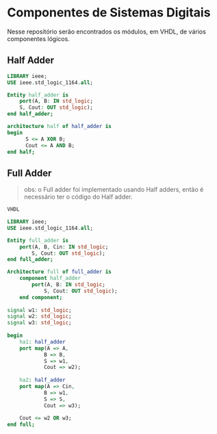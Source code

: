 # Componentes de Sistemas Digitais

Nesse repositório serão encontrados os módulos, em VHDL, de vários componentes lógicos.

## Half Adder
```VHDL
LIBRARY ieee;
USE ieee.std_logic_1164.all;

Entity half_adder is
    port(A, B: IN std_logic;
    S, Cout: OUT std_logic);
end half_adder;

architecture half of half_adder is
begin
      S <= A XOR B;
      Cout <= A AND B;
end half;
```

## Full Adder
> obs: o Full adder foi implementado usando Half adders, então é necessário ter o código do Half adder.
```VHDL
VHDL

LIBRARY ieee;
USE ieee.std_logic_1164.all;

Entity full_adder is
    port(A, B, Cin: IN std_logic;
        S, Cout: OUT std_logic);
end full_adder;

Architecture full of full_adder is
    component half_adder
        port(A, B: IN std_logic;
            S, Cout: OUT std_logic);
    end component;
    
signal w1: std_logic;
signal w2: std_logic;
signal w3: std_logic;
    
begin
    ha1: half_adder
    port map(A => A,
            B => B,
            S => w1,
            Cout => w2);
            
    ha2: half_adder
    port map(A => Cin,
            B => w1,
            S => S,
            Cout => w3);
            
    Cout <= w2 OR w3;
end full;
```
